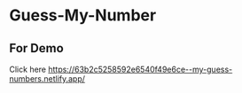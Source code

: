 # Guess-My-Number
## For Demo 
Click here https://63b2c5258592e6540f49e6ce--my-guess-numbers.netlify.app/

